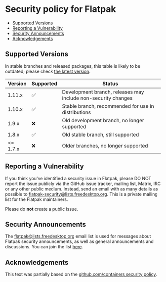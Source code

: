 # Security policy for Flatpak

 * [Supported Versions](#Supported-Versions)
 * [Reporting a Vulnerability](#Reporting-a-Vulnerability)
 * [Security Announcements](#Security-Announcements)
 * [Acknowledgements](#Acknowledgements)

## Supported Versions

In stable branches and released packages, this table is likely to be outdated;
please check
[the latest version](https://github.com/flatpak/flatpak/blob/master/SECURITY.md).

| Version  | Supported          | Status
| -------- | ------------------ | -------------------------------------------------------------- |
| 1.11.x   | :white_check_mark: | Development branch, releases may include non-security changes  |
| 1.10.x   | :white_check_mark: | Stable branch, recommended for use in distributions            |
| 1.9.x    | :x:                | Old development branch, no longer supported                    |
| 1.8.x    | :white_check_mark: | Old stable branch, still supported                             |
| <= 1.7.x | :x:                | Older branches, no longer supported                            |

## Reporting a Vulnerability

If you think you've identified a security issue in Flatpak, please DO NOT
report the issue publicly via the GitHub issue tracker, mailing list,
Matrix, IRC or any other public medium. Instead, send an email with as
many details as possible to
[flatpak-security@lists.freedesktop.org](mailto:flatpak-security@lists.freedesktop.org).
This is a private mailing list for the Flatpak maintainers.

Please do **not** create a public issue.

## Security Announcements

The [flatpak@lists.freedesktop.org](mailto:flatpak@lists.freedesktop.org) email list is used for messages about
Flatpak security announcements, as well as general announcements and
discussions.
You can join the list [here](https://lists.freedesktop.org/mailman/listinfo/flatpak).

## Acknowledgements

This text was partially based on the [github.com/containers security policy](https://github.com/containers/common/blob/master/SECURITY.md).
